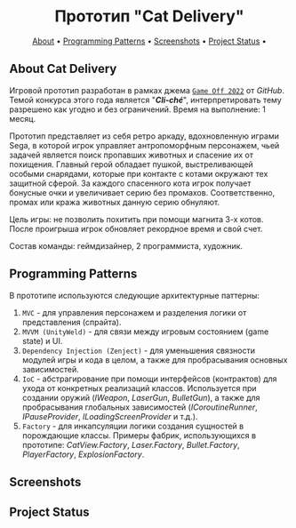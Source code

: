 <div align="center">

<h1>Прототип "Cat Delivery"</h1>

[About](#about-cat-delivery)                     •
[Programming Patterns](#programming-patterns)    •
[Screenshots](#screenshots)                      •
[Project Status](#project-status)                •

</div>

## About Cat Delivery

Игровой прототип разработан в рамках джема <a href="https://itch.io/jam/scorejam22">```Game Off 2022```</a> от *GitHub*. Темой конкурса этого года является "***Cli-ché***", интерпретировать тему разрешено как угодно и без ограничений. Время на выполнение: 1 месяц.

Прототип представляет из себя ретро аркаду, вдохновленную играми Sega, в которой игрок управляет антропоморфным персонажем, чьей задачей является поиск пропавших животных и спасение их от похищения. Главный герой обладает пушкой, выстреливающей особыми снарядами, которые при контакте с котами окружают тех защитной сферой. За каждого спасенного кота игрок получает бонусные очки и увеличивает серию без промахов. Соответственно, промах или кража животных данную серию обнуляют.

Цель игры: не позволить похитить при помощи магнита 3-х котов. После проигрыша игрок обновляет рекордное время и свой счет.

Состав команды: геймдизайнер, 2 программиста, художник.

## Programming Patterns

В прототипе используются следующие архитектурные паттерны:
1. ```MVC``` - для управления персонажем и разделения логики от представления (спрайта).
2. ```MVVM (UnityWeld)``` - для связи между игровым состоянием (game state) и UI.
3. ```Dependency Injection (Zenject)``` - для уменьшения связности модулей игры и кода в целом, а также для пробрасывания основных зависимостей.
4. ```IoC``` - абстрагирование при помощи интерфейсов (контрактов) для ухода от конкретных реализаций классов. Используется при создании оружий (*IWeapon*, *LaserGun*, *BulletGun*), а также для пробрасывания глобальных зависимостей (*ICoroutineRunner*, *IPauseProvider*, *ILoadingScreenProvider* и т.д.).
5. ```Factory``` - для инкапсуляции логики создания сущностей в порождающие классы. Примеры фабрик, использующихся в прототипе: *CatView.Factory*, *Laser.Factory*, *Bullet.Factory*, *PlayerFactory*, *ExplosionFactory*.

## Screenshots

## Project Status

